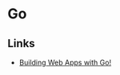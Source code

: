 # Go

## Links

-   [Building Web Apps with Go!](https://codegangsta.gitbooks.io/building-web-apps-with-go/content/)
